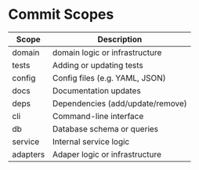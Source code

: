 # Commit Scopes

| Scope    | Description                      |
| -------- | -------------------------------- |
| domain   | domain logic or infrastructure   |
| tests    | Adding or updating tests         |
| config   | Config files (e.g. YAML, JSON)   |
| docs     | Documentation updates            |
| deps     | Dependencies (add/update/remove) |
| cli      | Command-line interface           |
| db       | Database schema or queries       |
| service  | Internal service logic           |
| adapters | Adaper logic or infrastructure   |
